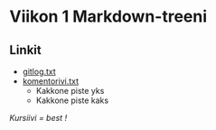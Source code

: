 # Viikon 1 Markdown-treeni

## Linkit
* [gitlog.txt](https://github.com/miikahyttinen/otm-harjotustyo/blob/master/laskarit/viikko1/gitlog.txt)
* [komentorivi.txt](https://github.com/miikahyttinen/otm-harjotustyo/blob/master/laskarit/viikko1/komentorivi.txt)
  * Kakkone piste yks
  * Kakkone piste kaks

_Kursiivi = best !_


